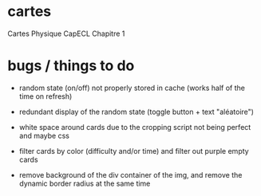 # cartes

Cartes Physique CapECL
Chapitre 1

# bugs / things to do

- random state (on/off) not properly stored in cache (works half of the time on refresh)
- redundant display of the random state (toggle button + text "aléatoire")
- white space around cards due to the cropping script not being perfect and maybe css

- filter cards by color (difficulty and/or time) and filter out purple empty cards
- remove background of the div container of the img, and remove the dynamic border radius at the same time
